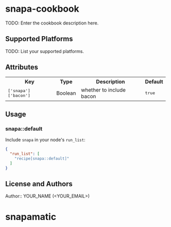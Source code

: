 # snapa-cookbook

TODO: Enter the cookbook description here.

## Supported Platforms

TODO: List your supported platforms.

## Attributes

<table>
  <tr>
    <th>Key</th>
    <th>Type</th>
    <th>Description</th>
    <th>Default</th>
  </tr>
  <tr>
    <td><tt>['snapa']['bacon']</tt></td>
    <td>Boolean</td>
    <td>whether to include bacon</td>
    <td><tt>true</tt></td>
  </tr>
</table>

## Usage

### snapa::default

Include `snapa` in your node's `run_list`:

```json
{
  "run_list": [
    "recipe[snapa::default]"
  ]
}
```

## License and Authors

Author:: YOUR_NAME (<YOUR_EMAIL>)
# snapamatic
